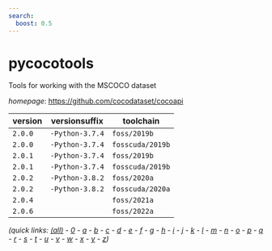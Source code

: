 ```yaml
---
search:
  boost: 0.5
---
```

# pycocotools

Tools for working with the MSCOCO dataset

*homepage*: <https://github.com/cocodataset/cocoapi>

version | versionsuffix | toolchain
--------|---------------|----------
``2.0.0`` | ``-Python-3.7.4`` | ``foss/2019b``
``2.0.0`` | ``-Python-3.7.4`` | ``fosscuda/2019b``
``2.0.1`` | ``-Python-3.7.4`` | ``foss/2019b``
``2.0.1`` | ``-Python-3.7.4`` | ``fosscuda/2019b``
``2.0.2`` | ``-Python-3.8.2`` | ``foss/2020a``
``2.0.2`` | ``-Python-3.8.2`` | ``fosscuda/2020a``
``2.0.4`` |  | ``foss/2021a``
``2.0.6`` |  | ``foss/2022a``


*(quick links: [(all)](../index.md) - [0](../0/index.md) - [a](../a/index.md) - [b](../b/index.md) - [c](../c/index.md) - [d](../d/index.md) - [e](../e/index.md) - [f](../f/index.md) - [g](../g/index.md) - [h](../h/index.md) - [i](../i/index.md) - [j](../j/index.md) - [k](../k/index.md) - [l](../l/index.md) - [m](../m/index.md) - [n](../n/index.md) - [o](../o/index.md) - [p](../p/index.md) - [q](../q/index.md) - [r](../r/index.md) - [s](../s/index.md) - [t](../t/index.md) - [u](../u/index.md) - [v](../v/index.md) - [w](../w/index.md) - [x](../x/index.md) - [y](../y/index.md) - [z](../z/index.md))*

